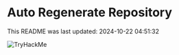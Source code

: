 # Auto Regenerate Repository

This README was last updated: 2024-10-22 04:51:32

 ![TryHackMe](https://tryhackme.com/badge/533634)
